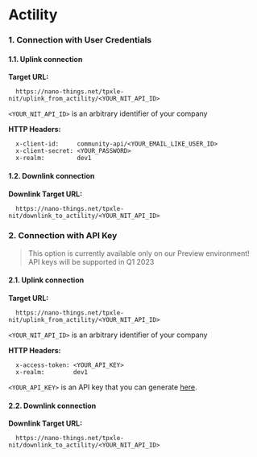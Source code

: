 # Actility

### 1. Connection with User Credentials

#### 1.1. Uplink connection

**Target URL:**

```
  https://nano-things.net/tpxle-nit/uplink_from_actility/<YOUR_NIT_API_ID>
```

`<YOUR_NIT_API_ID>` is an arbitrary identifier of your company

**HTTP Headers:**

```
  x-client-id:     community-api/<YOUR_EMAIL_LIKE_USER_ID>
  x-client-secret: <YOUR_PASSWORD>
  x-realm:         dev1
```

#### 1.2. Downlink connection

**Downlink Target URL:**

```
  https://nano-things.net/tpxle-nit/downlink_to_actility/<YOUR_NIT_API_ID>
```

### 2. Connection with API Key

> This option is currently available only on our Preview environment!
> API keys will be supported in Q1 2023

#### 2.1. Uplink connection

**Target URL:**

```
  https://nano-things.net/tpxle-nit/uplink_from_actility/<YOUR_NIT_API_ID>
```

`<YOUR_NIT_API_ID>` is an arbitrary identifier of your company

**HTTP Headers:**

```
  x-access-token: <YOUR_API_KEY>
  x-realm:        dev1
```

`<YOUR_API_KEY>` is an API key that you can generate [here][1].

#### 2.2. Downlink connection

**Downlink Target URL:**

```
  https://nano-things.net/tpxle-nit/downlink_to_actility/<YOUR_NIT_API_ID>
```

[1]: https://dx-api.thingpark.io/location-key-management/latest/swagger-ui/index.html?shortUrl=tpdx-location-key-management-api-contract.json
